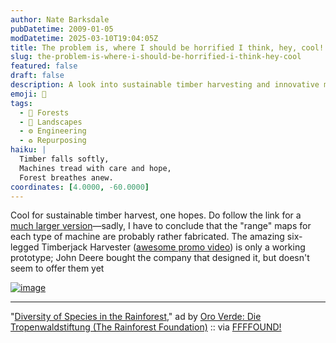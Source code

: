 ```yaml
---
author: Nate Barksdale
pubDatetime: 2009-01-05
modDatetime: 2025-03-10T19:04:05Z
title: The problem is, where I should be horrified I think, hey, cool!
slug: the-problem-is-where-i-should-be-horrified-i-think-hey-cool
featured: false
draft: false
description: A look into sustainable timber harvesting and innovative machinery in rainforest conservation.
emoji: 🌳
tags:
  - 🌲 Forests
  - 🌳 Landscapes
  - ⚙️ Engineering
  - ♻️ Repurposing
haiku: |
  Timber falls softly,  
  Machines tread with care and hope,  
  Forest breathes anew.
coordinates: [4.0000, -60.0000]
---
```


Cool for sustainable timber harvest, one hopes. Do follow the link for a [much larger version](http://www.ibelieveinadv.com/commons/oroverde-rainforest-foundation.jpg)—sadly, I have to conclude that the "range" maps for each type of machine are probably rather fabricated. The amazing six-legged Timberjack Harvester ([awesome promo video](http://www.youtube.com/watch?v=CD2V8GFqk_Y)) is only a working prototype; John Deere bought the company that designed it, but doesn't seem to offer them yet

[![image](http://culture-making.com/media/oroverde-rainforest-foundation.jpg)](http://www.ibelieveinadv.com/commons/oroverde-rainforest-foundation.jpg)

---

"[Diversity of Species in the Rainforest](http://www.ibelieveinadv.com/commons/oroverde-rainforest-foundation.jpg)," ad by [Oro Verde: Die Tropenwaldstiftung (The Rainforest Foundation)](http://www.oroverde.de/) :: via [FFFFOUND!](http://web.archive.org/web/20170510025046/http://ffffound.com/image/0740e157d12c1baa2dfca9e862d56ce12fa71771)
